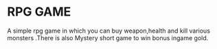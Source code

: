 # RPG GAME
 A simple rpg game in which you can buy weapon,health and kill various monsters
.There is also Mystery short game to win bonus ingame gold.
